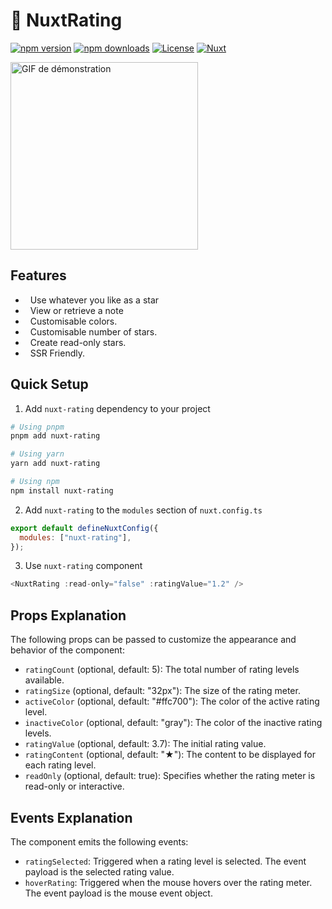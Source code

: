 <!--
Get your module up and running quickly.

Find and replace all on all files (CMD+SHIFT+F):
- Name: My Module
- Package name: nuxt-rating
- Description: My new Nuxt module
-->

# 🌠 NuxtRating

[![npm version][npm-version-src]][npm-version-href]
[![npm downloads][npm-downloads-src]][npm-downloads-href]
[![License][license-src]][license-href]
[![Nuxt][nuxt-src]][nuxt-href]

<img src="https://s11.gifyu.com/images/SQCHN.gif" alt="GIF de démonstration" width="300">

## Features

<!-- Highlight some of the features your module provide here -->

- &nbsp; Use whatever you like as a star
- &nbsp; View or retrieve a note
- &nbsp; Customisable colors.
- &nbsp; Customisable number of stars.
- &nbsp; Create read-only stars.
- &nbsp; SSR Friendly.

## Quick Setup

1. Add `nuxt-rating` dependency to your project

```bash
# Using pnpm
pnpm add nuxt-rating

# Using yarn
yarn add nuxt-rating

# Using npm
npm install nuxt-rating
```

2. Add `nuxt-rating` to the `modules` section of `nuxt.config.ts`

```js
export default defineNuxtConfig({
  modules: ["nuxt-rating"],
});
```

3. Use `nuxt-rating` component

```js
<NuxtRating :read-only="false" :ratingValue="1.2" />
```

## Props Explanation

The following props can be passed to customize the appearance and behavior of the component:

- `ratingCount` (optional, default: 5): The total number of rating levels available.
- `ratingSize` (optional, default: "32px"): The size of the rating meter.
- `activeColor` (optional, default: "#ffc700"): The color of the active rating level.
- `inactiveColor` (optional, default: "gray"): The color of the inactive rating levels.
- `ratingValue` (optional, default: 3.7): The initial rating value.
- `ratingContent` (optional, default: "★"): The content to be displayed for each rating level.
- `readOnly` (optional, default: true): Specifies whether the rating meter is read-only or interactive.

## Events Explanation

The component emits the following events:

- `ratingSelected`: Triggered when a rating level is selected. The event payload is the selected rating value.
- `hoverRating`: Triggered when the mouse hovers over the rating meter. The event payload is the mouse event object.

<!-- Badges -->

[npm-version-src]: https://img.shields.io/npm/v/nuxt-rating/latest.svg?style=flat&colorA=18181B&colorB=28CF8D
[npm-version-href]: https://npmjs.com/package/nuxt-rating
[npm-downloads-src]: https://img.shields.io/npm/dm/nuxt-rating.svg?style=flat&colorA=18181B&colorB=28CF8D
[npm-downloads-href]: https://npmjs.com/package/nuxt-rating
[license-src]: https://img.shields.io/npm/l/nuxt-rating.svg?style=flat&colorA=18181B&colorB=28CF8D
[license-href]: https://npmjs.com/package/nuxt-rating/blob/main/LICENSE
[nuxt-src]: https://img.shields.io/badge/Nuxt-18181B?logo=nuxt.js
[nuxt-href]: https://nuxt.com
